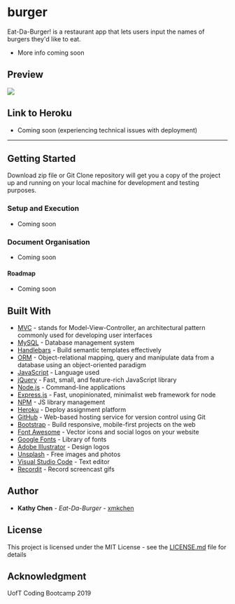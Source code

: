 # burger
Eat-Da-Burger! is a restaurant app that lets users input the names of burgers they'd like to eat.

* More info coming soon

## Preview

<a href="http://g.recordit.co/6Sflh8YXwk.gif"><img src="https://media.giphy.com/media/Sv3qvJdKgy1hIjqVoI/giphy.gif" border="0"></a>

## Link to Heroku

* Coming soon (experiencing technical issues with deployment)

<hr> 

## Getting Started

Download zip file or Git Clone repository will get you a copy of the project up and running on your local machine for development and testing purposes.

### Setup and Execution

* Coming soon

### Document Organisation

* Coming soon

#### Roadmap

* Coming soon

## Built With

* [MVC](https://en.wikipedia.org/wiki/Model%E2%80%93view%E2%80%93controller) - stands for Model-View-Controller, an architectural pattern commonly used for developing user interfaces
* [MySQL](https://www.mysql.com/) - Database management system
* [Handlebars](https://handlebarsjs.com/) - Build semantic templates effectively
* [ORM](https://en.wikipedia.org/wiki/Object-relational_mapping) - Object-relational mapping, query and manipulate data from a database using an object-oriented paradigm
* [JavaScript](http://www.dropwizard.io/1.0.2/docs/) - Language used
* [jQuery](https://jquery.com/) - Fast, small, and feature-rich JavaScript library
* [Node.js](https://nodejs.org/en/) - Command-line applications
* [Express.js](https://www.npmjs.com/package/express) - Fast, unopinionated, minimalist web framework for node
* [NPM](https://www.npmjs.com/) - JS library management
* [Heroku](https://www.heroku.com/) - Deploy assignment platform
* [GitHub](https://www.github.com/) - Web-based hosting service for version control using Git
* [Bootstrap](https://getbootstrap.com/) - Build responsive, mobile-first projects on the web
* [Font Awesome](https://fontawesome.com/) - Vector icons and social logos on your website 
* [Google Fonts](https://fonts.google.com/) - Library of fonts
* [Adobe Illustrator](https://www.adobe.com/ca/products/illustrator.html) - Design logos
* [Unsplash](https://unsplash.com/) - Free images and photos
* [Visual Studio Code](https://code.visualstudio.com/) - Text editor
* [Recordit](http://recordit.co/) - Record screencast gifs

## Author

* **Kathy Chen** - *Eat-Da-Burger* - [xmkchen](https://github.com/xmkchen/)

## License

This project is licensed under the MIT License - see the [LICENSE.md](https://github.com/xmkchen/burger/blob/master/LICENSE) file for details

## Acknowledgment

UofT Coding Bootcamp 2019
